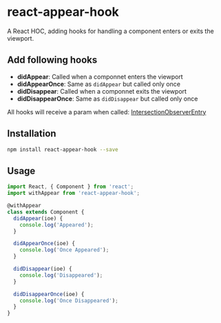 # react-appear-hook

A React HOC, adding hooks for handling a component enters or exits the viewport.

## Add following hooks

- **didAppear**: Called when a componnet enters the viewport
- **didAppearOnce**: Same as `didAppear` but called only once
- **didDisappear**: Called when a componnet exits the viewport
- **didDisappearOnce**: Same as `didDisappear` but called only once

All hooks will receive a param when called: [IntersectionObserverEntry
](https://developer.mozilla.org/en-US/docs/Web/API/IntersectionObserverEntry)

## Installation

```bash
npm install react-appear-hook --save
```

## Usage

```javascript
import React, { Component } from 'react';
import withAppear from 'react-appear-hook';

@withAppear
class extends Component {
  didAppear(ioe) {
    console.log('Appeared');
  }

  didAppearOnce(ioe) {
    console.log('Once Appeared');
  }

  didDisappear(ioe) {
    console.log('Disappeared');
  }

  didDisappearOnce(ioe) {
    console.log('Once Disappeared');
  }
}
```

